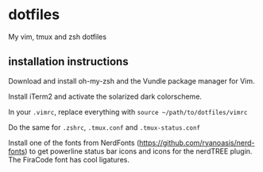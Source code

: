 # dotfiles
My vim, tmux and zsh dotfiles

## installation instructions

Download and install oh-my-zsh and the Vundle package manager for Vim.

Install iTerm2 and activate the solarized dark colorscheme.

In your `.vimrc`, replace everything with `source ~/path/to/dotfiles/vimrc`

Do the same for `.zshrc`, `.tmux.conf` and `.tmux-status.conf`

Install one of the fonts from NerdFonts (https://github.com/ryanoasis/nerd-fonts) to get powerline status bar icons and icons for the nerdTREE plugin.  The FiraCode font has cool ligatures.
